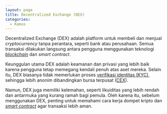 ```yaml
---
layout: page
title: Decentralized Exchange (DEX)
categories:
  - Kamus
---
```


Decentralized Exchange (DEX) adalah platform untuk membeli dan menjual *cryptocurrency* tanpa perantara, seperti bank atau perusahaan. Semua transaksi dilakukan langsung antara pengguna menggunakan teknologi [*blockchain*](https://rojocrypto.com/blockchain) dan *smart contract*.

Keunggulan utama DEX adalah keamanan dan privasi yang lebih baik karena pengguna tetap memegang kendali penuh atas aset mereka. Selain itu, DEX biasanya tidak memerlukan proses [verifikasi identitas (KYC)](https://rojocrypto.com/kyc), sehingga lebih anonim dibandingkan bursa terpusat ([CEX](https://rojocrypto.com/cex)).

Namun, DEX juga memiliki kelemahan, seperti likuiditas yang lebih rendah dan antarmuka yang kurang ramah bagi pemula. Oleh karena itu, sebelum menggunakan DEX, penting untuk memahami cara kerja dompet kripto dan [*smart contract*](https://rojocrypto.com/smart-contract) agar transaksi lebih aman.
